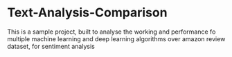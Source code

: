 # Text-Analysis-Comparison
This is a sample project, built to analyse the working and performance fo multiple machine learning and deep learning algorithms over amazon review dataset, for sentiment analysis
